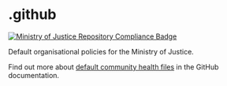 # .github

[![Ministry of Justice Repository Compliance Badge](https://github-community.service.justice.gov.uk/repository-standards/api/.github/badge)](https://github-community.service.justice.gov.uk/repository-standards/.github)

Default organisational policies for the Ministry of Justice.

Find out more about [default community health files](https://docs.github.com/en/communities/setting-up-your-project-for-healthy-contributions/creating-a-default-community-health-file) in the GitHub documentation.
